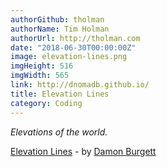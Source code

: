 ```yaml
---
authorGithub: tholman
authorName: Tim Holman
authorUrl: http://tholman.com
date: "2018-06-30T00:00:00Z"
image: elevation-lines.png
imgHeight: 516
imgWidth: 565
link: http://dnomadb.github.io/
title: Elevation Lines
category: Coding
---
```


_Elevations of the world._

[Elevation Lines](http://dnomadb.github.io/) - by [Damon Burgett](https://www.mapbox.com/)
